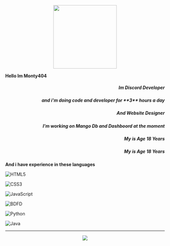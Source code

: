 <p align="center"> 
  <img src="https://cdn.dribbble.com/users/1059583/screenshots/4171367/coding-freak.gif" width="200" />
</p>

**Hello Im __Monty404__**

<h5 align="right"><b>Im Discord Developer</b></h3>
<h5 align="right"><b>and i'm doing code and developer for **3** hours a day</b></h3>
<h5 align="right"><b>And Website Designer</b></h3>
<h5 align="right"><b>I'm working on Mango Db and Dashboord at the moment</b></h3>
<h5 align="right"><b>My is Age 18 Years</b></h3>
<h5 align="right"><b><h5 align="right"><b>My is Age 18 Years</b></h3></b></h3>

**And i have experience in these languages**

![HTML5](https://img.shields.io/badge/-HTML5-000000?style=flat&logo=html5&logoColor=ffffff&labelColor=E34F26)

![CSS3](https://img.shields.io/badge/-CSS3-000000?style=flat&logo=css3&logoColor=ffffff&labelColor=1572B6) 

![JavaScript](https://img.shields.io/badge/-JavaScript-000000?style=flat&logo=javascript)

![BDFD](https://img.shields.io/badge/-BDFD-000000?style=flat&logo=BDFD)

![Python](https://img.shields.io/badge/-Python-000000?style=flat&logo=Python)

![Java](https://img.shields.io/badge/-Java-000000?style=flat&logo=java)


<hr>
<p align="center"> 
<img src="https://svgshare.com/getbyhash/sha1-LHiWlhFDwXbNWTl0arAFCT37jkY=">
 </p>












 
